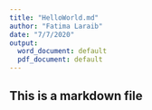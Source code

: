 ```yaml
---
title: "HelloWorld.md"
author: "Fatima Laraib"
date: "7/7/2020"
output:
  word_document: default
  pdf_document: default
---
```



## This is a markdown file
